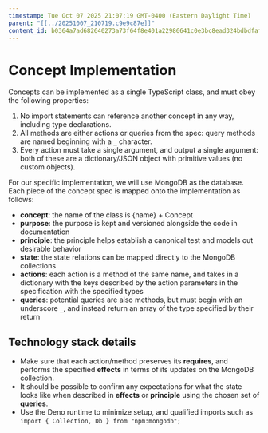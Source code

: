 ```yaml
---
timestamp: Tue Oct 07 2025 21:07:19 GMT-0400 (Eastern Daylight Time)
parent: "[[../20251007_210719.c9e9c87e]]"
content_id: b0364a7ad682640273a73f64f8e401a22986641c0e3bc8ead324bdbdfaf4c892
---
```


# Concept Implementation

Concepts can be implemented as a single TypeScript class, and must obey the
following properties:

1. No import statements can reference another concept in any way, including type
   declarations.
2. All methods are either actions or queries from the spec: query methods are
   named beginning with a `_` character.
3. Every action must take a single argument, and output a single argument: both
   of these are a dictionary/JSON object with primitive values (no custom
   objects).

For our specific implementation, we will use MongoDB as the database. Each piece
of the concept spec is mapped onto the implementation as follows:

- **concept**: the name of the class is {name} + Concept
- **purpose**: the purpose is kept and versioned alongside the code in
  documentation
- **principle**: the principle helps establish a canonical test and models out
  desirable behavior
- **state**: the state relations can be mapped directly to the MongoDB
  collections
- **actions**: each action is a method of the same name, and takes in a
  dictionary with the keys described by the action parameters in the
  specification with the specified types
- **queries**: potential queries are also methods, but must begin with an
  underscore `_`, and instead return an array of the type specified by their
  return

## Technology stack details

- Make sure that each action/method preserves its **requires**, and performs the
  specified **effects** in terms of its updates on the MongoDB collection.
- It should be possible to confirm any expectations for what the state looks
  like when described in **effects** or **principle** using the chosen set of
  **queries**.
- Use the Deno runtime to minimize setup, and qualified imports such as
  `import { Collection, Db } from "npm:mongodb";`
